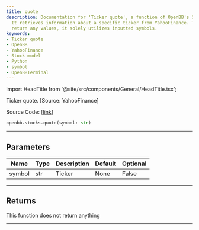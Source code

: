 ```yaml
---
title: quote
description: Documentation for 'Ticker quote', a function of OpenBB's Stock Model.
  It retrieves information about a specific ticker from YahooFinance. This tool doesn't
  return any values, it solely utilizes inputted symbols.
keywords:
- Ticker quote
- OpenBB
- YahooFinance
- Stock model
- Python
- symbol
- OpenBBTerminal
---
```


import HeadTitle from '@site/src/components/General/HeadTitle.tsx';

<HeadTitle title="quote - Stocks - Reference | OpenBB SDK Docs" />

Ticker quote.  [Source: YahooFinance]

Source Code: [[link](https://github.com/OpenBB-finance/OpenBBTerminal/tree/main/openbb_terminal/stocks/stocks_model.py#L233)]

```python
openbb.stocks.quote(symbol: str)
```

---

## Parameters

| Name | Type | Description | Default | Optional |
| ---- | ---- | ----------- | ------- | -------- |
| symbol | str | Ticker | None | False |


---

## Returns

This function does not return anything

---
